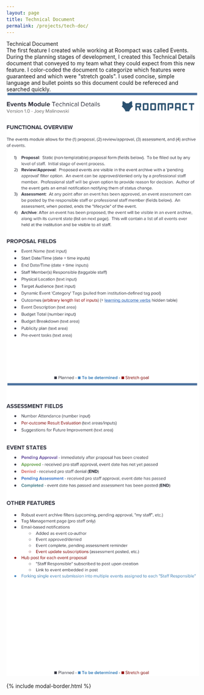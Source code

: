 ```yaml
---
layout: page
title: Technical Document
permalink: /projects/tech-doc/
---
```


<div class="header-row with-description">
        <span class="header-text"> Technical Document </span>
</div>
<div class="description-row">
        <span class="description-text">
            The first feature I created while working at Roompact was called Events. During the planning stages of development, I created this Technical Details document that conveyed to my team what they could expect from this new feature. I color-coded the document to categorize which features were guaranteed and which were "stretch goals". I used concise, simple language and bullet points so this document could be refereced and searched quickly.  
        </span>
</div>

<div class="tech-doc-container">
    <img class="modal-img" src="/assets/techDoc/techDocPage1.jpg">
</div>
<div class="tech-doc-container">
    <img class="modal-img" src="/assets/techDoc/techDocPage2.jpg">
</div>


{% include modal-border.html %}
<script type="text/javascript" src="{{ site.github.url }}/assets/js/modal.js"></script>
